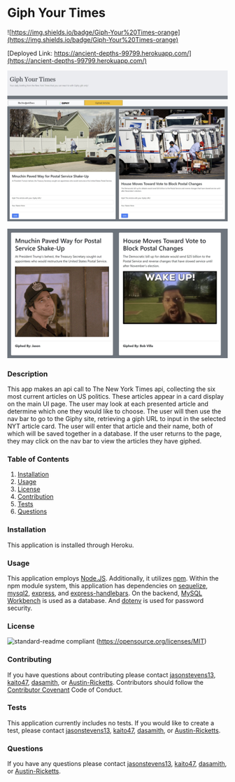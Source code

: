 # Giph Your Times
![https://img.shields.io/badge/Giph-Your%20Times-orange](https://img.shields.io/badge/Giph-Your%20Times-orange)

[Deployed Link: https://ancient-depths-99799.herokuapp.com/](https://ancient-depths-99799.herokuapp.com/)

![App1](https://github.com/jasonstevens13/giph-you-times/blob/master/screenshot1.JPG)

![App2](https://github.com/jasonstevens13/giph-you-times/blob/master/screenshot2.JPG)

### Description
This app makes an api call to The New York Times api, collecting the six most current articles on US politics. These articles appear in a card display on the main UI page. The user may look at each presented article and determine which one they would like to choose. The user will then use the nav bar to go to the Giphy site, retrieving a giph URL to input in the selected NYT article card. The user will enter that article and their name, both of which will be saved together in a database. If the user returns to the page, they may click on the nav bar to view the articles they have giphed.
### Table of Contents
1. [Installation](#installation)
2. [Usage](#usage)
3. [License](#license)
4. [Contribution](#contribution)
5. [Tests](#tests)
6. [Questions](#questions)
### Installation
This application is installed through Heroku.
### Usage
This application employs [Node.JS](https://nodejs.org/en/). Additionally, it utilizes [npm](https://www.npmjs.com/). Within the npm module system, this application has dependencies on [sequelize](https://sequelize.org/), [mysql2](https://www.npmjs.com/package/mysql2), [express](https://expressjs.com/), and [express-handlebars](https://www.npmjs.com/package/express-handlebars). On the backend, [MySQL Workbench](https://www.mysql.com/products/workbench/) is used as a database. And [dotenv](https://www.npmjs.com/package/dotenv) is used for password security.
### License
![standard-readme compliant](https://img.shields.io/badge/License-MIT-yellow.svg)
(https://opensource.org/licenses/MIT)
### Contributing
If you have questions about contributing please contact [jasonstevens13](https://github.com/jasonstevens13), [kaito47](https://github.com/kaito47), [dasamith](https://github.com/dasamith), or [Austin-Ricketts](https://github.com/Austin-Ricketts).
Contributors should follow the [Contributor Covenant](https://www.contributor-covenant.org/version/1/3/0/code-of-conduct/) Code of Conduct.
### Tests
This application currently includes no tests. If you would like to create a test, please contact [jasonstevens13](https://github.com/jasonstevens13), [kaito47](https://github.com/kaito47), [dasamith](https://github.com/dasamith), or [Austin-Ricketts](https://github.com/Austin-Ricketts).
### Questions
If you have any questions please contact [jasonstevens13](https://github.com/jasonstevens13), [kaito47](https://github.com/kaito47), [dasamith](https://github.com/dasamith), or [Austin-Ricketts](https://github.com/Austin-Ricketts).
